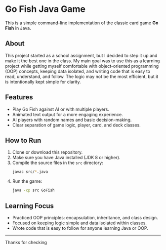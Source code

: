 # Go Fish Java Game

This is a simple command-line implementation of the classic card game **Go Fish** in Java.

## About

This project started as a school assignment, but I decided to step it up and make it the best one in the class. My main goal was to use this as a learning project while getting myself comfortable with object-oriented programming (OOP) concepts, keeping data isolated, and writing code that is easy to read, understand, and follow. The logic may not be the most efficient, but it is intentionally kept simple for clarity.

## Features

- Play Go Fish against AI or with multiple players.
- Animated text output for a more engaging experience.
- AI players with random names and basic decision-making.
- Clear separation of game logic, player, card, and deck classes.

## How to Run

1. Clone or download this repository.
2. Make sure you have Java installed (JDK 8 or higher).
3. Compile the source files in the `src` directory:
    ```sh
    javac src/*.java
    ```
4. Run the game:
    ```sh
    java -cp src GoFish
    ```

## Learning Focus

- Practiced OOP principles: encapsulation, inheritance, and class design.
- Focused on keeping logic simple and data isolated within classes.
- Wrote code that is easy to follow for anyone learning Java or OOP.

---

Thanks for checking
